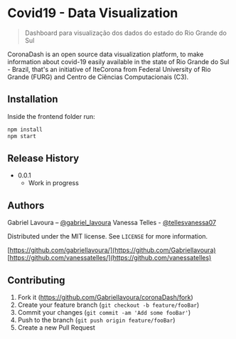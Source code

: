 # Covid19 - Data Visualization

> Dashboard para visualização dos dados do estado do Rio Grande do Sul

CoronaDash is an open source data visualization platform, to make information about covid-19 easily available in the state of Rio Grande do Sul - Brazil, that's an initiative of IteCorona from Federal University of Rio Grande (FURG) and Centro de Ciências Computacionais (C3).

## Installation
Inside the frontend folder run:
```sh
npm install 
npm start
```

## Release History

* 0.0.1
    * Work in progress

## Authors

Gabriel Lavoura – [@gabriel_lavoura](https://twitter.com/gabriel_lavoura)
Vanessa Telles - [@tellesvanessa07](https://twitter.com/tellesvanessa07)

Distributed under the MIT license. See ``LICENSE`` for more information.

[https://github.com/gabriellavoura/](https://github.com/Gabriellavoura)
[https://github.com/vanessatelles/](https://github.com/vanessatelles)

## Contributing

1. Fork it (<https://github.com/Gabriellavoura/coronaDash/fork>)
2. Create your feature branch (`git checkout -b feature/fooBar`)
3. Commit your changes (`git commit -am 'Add some fooBar'`)
4. Push to the branch (`git push origin feature/fooBar`)
5. Create a new Pull Request
